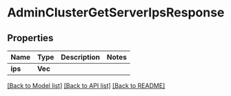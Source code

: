 # AdminClusterGetServerIpsResponse

## Properties

Name | Type | Description | Notes
------------ | ------------- | ------------- | -------------
**ips** | **Vec<String>** |  | 

[[Back to Model list]](../README.md#documentation-for-models) [[Back to API list]](../README.md#documentation-for-api-endpoints) [[Back to README]](../README.md)


